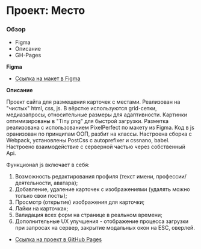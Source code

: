 # Проект: Место

### Обзор

* Figma
* Описание
* GH-Pages

**Figma**

* [Ссылка на макет в Figma](https://www.figma.com/file/2cn9N9jSkmxD84oJik7xL7/JavaScript.-Sprint-4?node-id=0%3A1)

**Описание**

Проект сайта для размещения карточек с местами. Реализован на "чистых" html, css, js. В вёрстке используются grid-сетки, медиазапросы, относительные размеры для адаптивности. Картинки оптимизированы в "Tiny png" для быстрой загрузки. Разметка реализована с использованием PixelPerfect по макету из Figma. Код в js оранизован по принципам ООП, разбит на классы. Настроена сборка с Webpack, установлены PostCss с autoprefixer и cssnano, babel. Настроено взаимодействие с серверной частью через собственный Api.

Функционал js включает в себя:
1. Возможность редактирования профиля (текст имени, профессии/деятельности, аватара);
2. Добавление, удаление карточек с изображениями (удалять можно только свои посты);
3. Просмотр (открытие) изображения для карточки;
4. Лайки на карточках;
5. Валидация всех форм на странице в реальном времени;
6. Дополнительные UX улучшения - отображение процесса загрузки при запросах на сервер, закрытие модальных окон на ESC, оверлей.

* [Ссылка на проект в GitHub Pages](https://joniksid1.github.io/mesto/)
